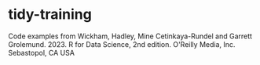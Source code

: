 # tidy-training

Code examples from Wickham, Hadley, Mine Cetinkaya-Rundel
and Garrett Grolemund. 2023. R for Data Science, 2nd edition. 
O'Reilly Media, Inc. Sebastopol, CA USA
